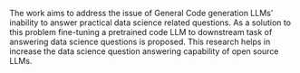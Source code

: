 The work aims to address the issue of General Code generation LLMs’ inability to answer practical data science related questions. As a solution to this problem fine-tuning a pretrained code LLM to downstream task of answering data science questions is proposed. This research helps in increase the data science question answering capability of open source LLMs.

